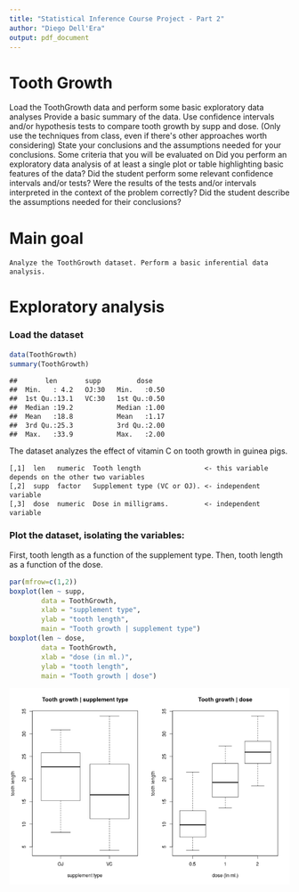 ```yaml
---
title: "Statistical Inference Course Project - Part 2"
author: "Diego Dell'Era"
output: pdf_document
---
```


Tooth Growth
============

Load the ToothGrowth data and perform some basic exploratory data analyses 
Provide a basic summary of the data.
Use confidence intervals and/or hypothesis tests to compare tooth growth by supp and dose. (Only use the techniques from class, even if there's other approaches worth considering)
State your conclusions and the assumptions needed for your conclusions. 
Some criteria that you will be evaluated on
Did you  perform an exploratory data analysis of at least a single plot or table highlighting basic features of the data?
Did the student perform some relevant confidence intervals and/or tests?
Were the results of the tests and/or intervals interpreted in the context of the problem correctly? 
Did the student describe the assumptions needed for their conclusions?

# Main goal

```
Analyze the ToothGrowth dataset. Perform a basic inferential data analysis.
```

# Exploratory analysis

### Load the dataset


```r
data(ToothGrowth)
summary(ToothGrowth)
```

```
##       len       supp         dose     
##  Min.   : 4.2   OJ:30   Min.   :0.50  
##  1st Qu.:13.1   VC:30   1st Qu.:0.50  
##  Median :19.2           Median :1.00  
##  Mean   :18.8           Mean   :1.17  
##  3rd Qu.:25.3           3rd Qu.:2.00  
##  Max.   :33.9           Max.   :2.00
```

The dataset analyzes the effect of vitamin C on tooth growth in guinea pigs. 

```
[,1]  len   numeric  Tooth length                <- this variable depends on the other two variables 
[,2]  supp  factor   Supplement type (VC or OJ). <- independent variable
[,3]  dose  numeric  Dose in milligrams.         <- independent variable
```

### Plot the dataset, isolating the variables:

First, tooth length as a function of the supplement type. Then, tooth length as a function of the dose.


```r
par(mfrow=c(1,2))
boxplot(len ~ supp,
	    data = ToothGrowth,
	    xlab = "supplement type",
	    ylab = "tooth length",
	    main = "Tooth growth | supplement type")
boxplot(len ~ dose,
	    data = ToothGrowth,
	    xlab = "dose (in ml.)",
	    ylab = "tooth length",
	    main = "Tooth growth | dose")
```

![plot of chunk unnamed-chunk-2](figure/unnamed-chunk-2.png) 
